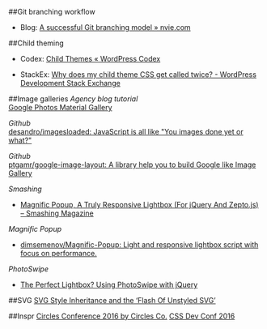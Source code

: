 ##Git branching workflow
* Blog: [A successful Git branching model » nvie.com](http://nvie.com/posts/a-successful-git-branching-model/)

##Child theming
* Codex: [Child Themes « WordPress Codex](https://codex.wordpress.org/Child_Themes)

* StackEx: [Why does my child theme CSS get called twice? - WordPress Development Stack Exchange](http://wordpress.stackexchange.com/questions/167639/why-does-my-child-theme-css-get-called-twice)

##Image galleries
*Agency blog tutorial*  
[Google Photos Material Gallery](http://ettrics.com/code/material-photo-gallery/)

*Github*  
[desandro/imagesloaded: JavaScript is all like "You images done yet or what?"](https://github.com/desandro/imagesloaded)
    
*Github*  
[ptgamr/google-image-layout: A library help you to build Google like Image Gallery](https://github.com/ptgamr/google-image-layout)

*Smashing*
* [Magnific Popup, A Truly Responsive Lightbox (For jQuery And Zepto.js) – Smashing Magazine](https://www.smashingmagazine.com/2013/05/truly-responsive-lightbox/)

*Magnific Popup*
* [dimsemenov/Magnific-Popup: Light and responsive lightbox script with focus on performance.](https://github.com/dimsemenov/Magnific-Popup)


*PhotoSwipe*
* [The Perfect Lightbox? Using PhotoSwipe with jQuery](https://webdesign.tutsplus.com/tutorials/the-perfect-lightbox-using-photoswipe-with-jquery--cms-23587)

##SVG
[SVG Style Inheritance and the ‘Flash Of Unstyled SVG’](https://sarasoueidan.com/blog/svg-style-inheritance-and-FOUSVG/)

##Inspr
[Circles Conference 2016 by Circles Co.](http://circlesconference.com/)
[CSS Dev Conf 2016](http://2016.cssdevconf.com/)
